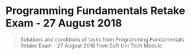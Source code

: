# Programming Fundamentals Retake Exam - 27 August 2018
> Solutions and conditions of tasks from Programming Fundamentals Retake Exam - 27 August 2018 from Soft Uni Tech Module.
